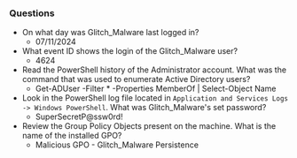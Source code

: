 ### Questions
- On what day was Glitch_Malware last logged in?
	- 07/11/2024
- What event ID shows the login of the Glitch_Malware user?
	- 4624
- Read the PowerShell history of the Administrator account. What was the command that was used to enumerate Active Directory users?
	- Get-ADUser -Filter * -Properties MemberOf | Select-Object Name
- Look in the PowerShell log file located in `Application and Services Logs -> Windows PowerShell`. What was Glitch_Malware's set password?
	- SuperSecretP@ssw0rd!
- Review the Group Policy Objects present on the machine. What is the name of the installed GPO?
	- Malicious GPO - Glitch_Malware Persistence